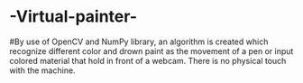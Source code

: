 # -Virtual-painter-
#By use of OpenCV and NumPy library, an algorithm is created which recognize different color and drown paint as the movement of a pen or input colored material that hold in front of a webcam. There is no physical touch with the machine.
